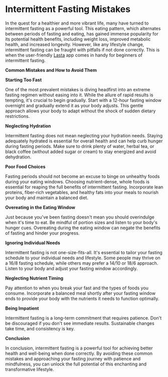 # Intermittent Fasting Mistakes

In the quest for a healthier and more vibrant life, many have turned to intermittent fasting as a powerful tool. This eating pattern, which alternates between periods of fasting and eating, has gained immense popularity for its potential health benefits, including weight loss, improved metabolic health, and increased longevity. However, like any lifestyle change, intermittent fasting can be fraught with pitfalls if not done correctly. This is when the user-friendly [Lasta](https://lasta.app/) app comes in handy for beginners of intermittent fasting.

**Common Mistakes and How to Avoid Them**

**Starting Too Fast**

One of the most prevalent mistakes is diving headfirst into an extreme fasting regimen without easing into it. While the allure of rapid results is tempting, it's crucial to begin gradually. Start with a 12-hour fasting window overnight and gradually extend it as your body adjusts. This gentle approach allows your body to adapt without the shock of sudden dietary restrictions.

**Neglecting Hydration**

Intermittent fasting does not mean neglecting your hydration needs. Staying adequately hydrated is essential for overall health and can help curb hunger during fasting periods. Make sure to drink plenty of water, herbal tea, or black coffee (without added sugar or cream) to stay energized and avoid dehydration. 

**Poor Food Choices**

Fasting periods should not become an excuse to binge on unhealthy foods during your eating windows. Choosing nutrient-dense, whole foods is essential for reaping the full benefits of intermittent fasting. Incorporate lean proteins, fiber-rich vegetables, and healthy fats into your meals to nourish your body and maintain a balanced diet.

**Overeating in the Eating Window**

Just because you've been fasting doesn't mean you should overindulge when it's time to eat. Be mindful of portion sizes and listen to your body's hunger cues. Overeating during the eating window can negate the benefits of fasting and hinder your progress.

**Ignoring Individual Needs**

Intermittent fasting is not one-size-fits-all. It's essential to tailor your fasting schedule to your individual needs and lifestyle. Some people may thrive on a 16/8 fasting schedule, while others may prefer a 14/10 or 18/6 approach. Listen to your body and adjust your fasting window accordingly.

**Neglecting Nutrient Timing**

Pay attention to when you break your fast and the types of foods you consume. Incorporate a balanced meal shortly after your fasting window ends to provide your body with the nutrients it needs to function optimally.

**Being Impatient**

Intermittent fasting is a long-term commitment that requires patience. Don't be discouraged if you don't see immediate results. Sustainable changes take time, and consistency is key.

**Conclusion**

In conclusion, intermittent fasting is a powerful tool for achieving better health and well-being when done correctly. By avoiding these common mistakes and approaching your fasting journey with patience and mindfulness, you can unlock the full potential of this enchanting and transformative lifestyle. 

  

